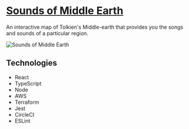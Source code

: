 # [Sounds of Middle Earth](https://sounds-of-middle-earth.com/)

An interactive map of Tolkien's Middle-earth that provides you the songs and sounds of a particular region. 

![Sounds of Middle Earth](https://i.pinimg.com/originals/bc/59/91/bc5991a551a011777e72aefa7e914ba8.jpg)


## Technologies
- React
- TypeScript
- Node
- AWS
- Terraform
- Jest
- CircleCI
- ESLint


